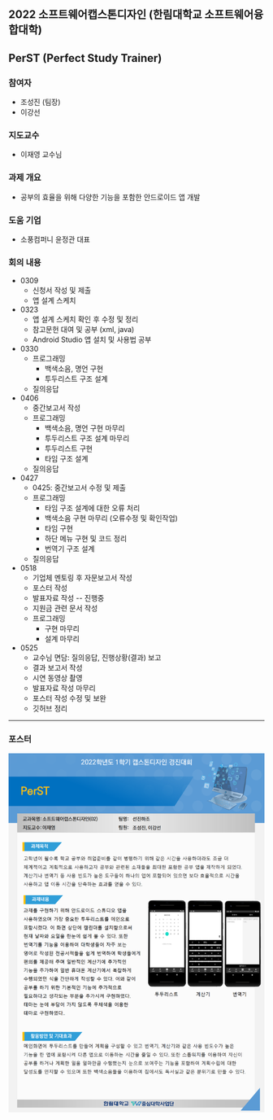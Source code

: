 ## 2022 소프트웨어캡스톤디자인 (한림대학교 소프트웨어융합대학)
## **PerST (Perfect Study Trainer)**

### 참여자
* 조성진 (팀장)
* 이강선

### 지도교수
* 이재영 교수님

### 과제 개요
* 공부의 효율을 위해 다양한 기능을 포함한 안드로이드 앱 개발

### 도움 기업
* 소풍컴퍼니 윤정관 대표

### 회의 내용
* 0309
  * 신청서 작성 및 제출
  * 앱 설계 스케치
* 0323
  * 앱 설계 스케치 확인 후 수정 및 정리
  * 참고문헌 대여 및 공부 (xml, java)
  * Android Studio 앱 설치 및 사용법 공부
* 0330
  * 프로그래밍
    * 백색소음, 명언 구현
    * 투두리스트 구조 설계
  * 질의응답
* 0406
  * 중간보고서 작성
  * 프로그래밍
    * 백색소음, 명언 구현 마무리
    * 투두리스트 구조 설계 마무리
    * 투두리스트 구현
    * 타임 구조 설계
  * 질의응답
* 0427
  * 0425: 중간보고서 수정 및 제출
  * 프로그래밍
    * 타임 구조 설계에 대한 오류 처리
    * 백색소음 구현 마무리 (오류수정 및 확인작업)
    * 타임 구현
    * 하단 메뉴 구현 및 코드 정리
    * 번역기 구조 설계
  * 질의응답
* 0518
  * 기업체 멘토링 후 자문보고서 작성
  * 포스터 작성
  * 발표자료 작성 -- 진행중
  * 지원금 관련 문서 작성
  * 프로그래밍
    * 구현 마무리
    * 설계 마무리
* 0525
  * 교수님 면담: 질의응답, 진행상황(결과) 보고
  * 결과 보고서 작성
  * 시연 동영상 촬영
  * 발표자료 작성 마무리
  * 포스터 작성 수정 및 보완
  * 깃허브 정리
---

### 포스터
![POSTER](./image.png)
